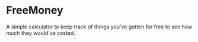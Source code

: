 # FreeMoney
A simple calculator to keep track of things you've gotten for free to see how much they would've costed.
